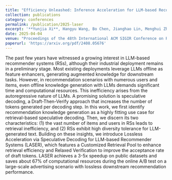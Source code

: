 ```yaml
---
title: "Efficiency Unleashed: Inference Acceleration for LLM-based Recommender Systems with Speculative Decoding"
collection: publications
category: conferences
permalink: /publication/2025-laser
excerpt: '**Yunjia Xi**, Hangyu Wang, Bo Chen, Jianghao Lin, Menghui Zhu, Weiwen Liu, Ruiming Tang, Weinan Zhang, Yong Yu'
date: 2025-04-04
venue: "Proceedings of the 48th International ACM SIGIR Conference on Research and Development in Information Retrieval (SIGIR'25)"
paperurl: 'https://arxiv.org/pdf/2408.05676'
---
```


The past few years have witnessed a growing interest in LLM-based recommender systems (RSs), although their industrial deployment remains in a preliminary stage. Most existing deployments leverage LLMs offline as feature enhancers, generating augmented knowledge for downstream tasks. However, in recommendation scenarios with numerous users and items, even offline knowledge generation with LLMs demands significant time and computational resources. This inefficiency arises from the autoregressive nature of LLMs. A promising solution is speculative decoding, a Draft-Then-Verify approach that increases the number of tokens generated per decoding step. In this work, we first identify recommendation knowledge generation as a highly fitting use case for retrieval-based speculative decoding. Then, we discern its two characteristics: (1) the vast number of items and users in RSs leads to retrieval inefficiency, and (2) RSs exhibit high diversity tolerance for LLM-generated text. Building on these insights, we introduce Lossless Acceleration via Speculative Decoding for LLM-based Recommender Systems (LASER), which features a Customized Retrieval Pool to enhance retrieval efficiency and Relaxed Verification to improve the acceptance rate of draft tokens. LASER achieves a 3-5x speedup on public datasets and saves about 67\% of computational resources during the online A/B test on a large-scale advertising scenario with lossless downstream recommendation performance.